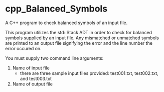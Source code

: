 # cpp_Balanced_Symbols
A C++ program to check balanced symbols of an input file.

This program utilizes the std::Stack ADT in order to check for balanced symbols supplied by an input file.
Any mismatched or unmatched symbols are printed to an output file signifying the error and the line number
the error occured on.

You must supply two command line arguments:
  1) Name of input file
      * there are three sample input files provided: test001.txt, test002.txt, and test003.txt
  2) Name of output file
